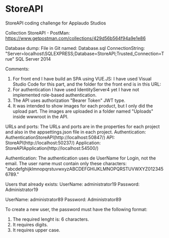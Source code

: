 # StoreAPI
StoreAPI coding challenge for Applaudo Studios

Collection StoreAPI - PostMan:
https://www.getpostman.com/collections/429d56b564f94a9e1e86

Database dump:
File in Git named: Database.sql
ConnectionString: "Server=localhost\\SQLEXPRESS;Database=StoreAPI;Trusted_Connection=True"
SQL Server 2014

Comments:
1. For front end I have build an SPA using VUE.JS:
    I have used Visual Studio Code for this part, and the folder for the front end is in this URL: 
2. For authentication I have used IdentityServer4 yet I have not implemented role-based authentication.
3. The API uses authorization "Bearer Token" JWT type.
4. It was intended to show images for each product, but I only did the upload part. The images are uploaded in a folder named "Uploads" inside wwwroot in the API.

URLs and ports:
The URLs and ports are in the properties for each project and also in the appsettings.json file in each project.
Authentication: AuthenticationStoreAPI(http://localhost:50847/)
API: StoreAPI(http://localhost:50237/)
Application: StoreAPIApplication(http://localhost:54500/)

Authentication:
The authentication uses de UserName for Login, not the email.
The user name must contain only these characters: "abcdefghijklmnopqrstuvwxyzABCDEFGHIJKLMNOPQRSTUVWXYZ0123456789."

Users that already exists:
UserName: administrator19
Password: Administrator19

UserName: administrator89
Password: Administrator89

To create a new user, the password must have the following format:
1. The required lenght is: 6 characters.
2. It requires digits.
3. It requires upper case.
